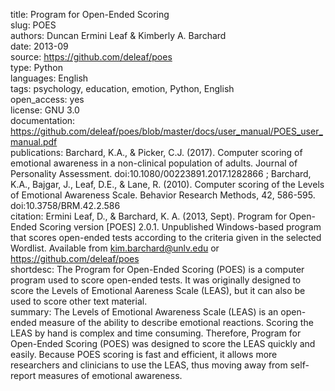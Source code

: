 title: Program for Open-Ended Scoring  
slug: POES  
authors: Duncan Ermini Leaf & Kimberly A. Barchard  
date: 2013-09   
source: https://github.com/deleaf/poes  
type: Python  
languages: English  
tags: psychology, education, emotion, Python, English  
open_access: yes  
license: GNU 3.0  
documentation: https://github.com/deleaf/poes/blob/master/docs/user_manual/POES_user_manual.pdf  
publications: Barchard, K.A., & Picker, C.J. (2017). Computer scoring of emotional awareness in a non-clinical population of adults. Journal of Personality Assessment. doi:10.1080/00223891.2017.1282866 ; Barchard, K.A., Bajgar, J., Leaf, D.E., & Lane, R. (2010). Computer scoring of the Levels of Emotional Awareness Scale. Behavior Research Methods, 42, 586-595. doi:10.3758/BRM.42.2.586   
citation: Ermini Leaf, D., & Barchard, K. A. (2013, Sept). Program for Open-Ended Scoring version [POES] 2.0.1. Unpublished Windows-based program that scores open-ended tests according to the criteria given in the selected Wordlist. Available from kim.barchard@unlv.edu or https://github.com/deleaf/poes  
shortdesc: The Program for Open-Ended Scoring (POES) is a computer program used to score open-ended tests. It was originally designed to score the Levels of Emotional Aareness Scale (LEAS), but it can also be used to score other text material.  
summary: The Levels of Emotional Awareness Scale (LEAS) is an open-ended measure of the ability to describe emotional reactions. Scoring the LEAS by hand is complex and time consuming. Therefore, Program for Open-Ended Scoring (POES) was designed to score the LEAS quickly and easily. Because POES scoring is fast and efficient, it allows more researchers and clinicians to use the LEAS, thus moving away from self-report measures of emotional awareness.  

